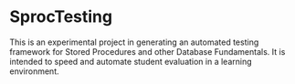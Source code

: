 # SprocTesting

This is an experimental project in generating an automated testing framework for Stored Procedures and other Database Fundamentals. It is intended to speed and automate student evaluation in a learning environment.

